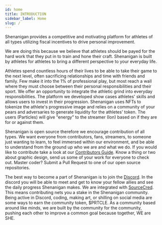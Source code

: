```yaml
---
id: home
title: INTRODUCTION
sidebar_label: Home
slug: /
---
```


Shenanigan provides a competitive and motivating platform for athletes of all types utilizing fiscal incentives to drive personal improvement.

We are doing this because we believe that athletes should be payed for the hard work that they put in to train and hone their craft. Shenanigan is built by athletes for athletes to bring a different perspective to your everyday life.

Athletes spend countless hours of their lives to be able to take their game to the next level, often sacrificing relationships and time with friends and family. Few make it into the 1% of professional play, but most reach a wall where they must choose between their personal responsibilities and their sport. We offer an opportunity to integrate the athletic grind into everyday responsibilities. The platform we developed show cases athletes' skills and allows users to invest in their progression. Shenanigan uses NFTs to tokenize the athlete's progressive image and relies on a community of your pears and adversaries to generate liquidity for the athletes' token. The users (Particles) will give "energy" to the streamer (Ion) based on if they are for or against them.

Shenanigan is open source therefore we encourage contribution of all types. We want everyone from contributors, fans, streamers, to someone just wanting to learn, to feel immersed within our environment, and be able to understand from the ground up who we are and what we do. If you would like to contribute take a look at our [Contributors Guide](https://she.energy/docs/contribution/). Know a thing or two about graphic design, send us some of your work for everyone to check out. Master coder? Submit a Pull Request to one of our open source repositories.

The best way to become a part of Shenanigan is to join the [Discord](https://she.energy/join). In the discord you will be able to meet and get to know your fellow allies and see the daily progress Shenanigan makes. We are integrated with [SourceCred](https://sourcecred.io/). This means contributing nets you a stake in the Shenanigan community. Being active in Discord, coding, making art, or shilling on social media are some ways to earn the community token, \$PRTCLE. As a community based around like minds, we are built by the community for the community, pushing each other to improve a common goal because together, WE are SHE.
